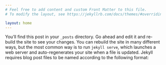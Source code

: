 ```yaml
---
# Feel free to add content and custom Front Matter to this file.
# To modify the layout, see https://jekyllrb.com/docs/themes/#overriding-theme-defaults

layout: home
---
```


You’ll find this post in your `_posts` directory. Go ahead and edit it and re-build the site to see your changes. You can rebuild the site in many different ways, but the most common way is to run `jekyll serve`, which launches a web server and auto-regenerates your site when a file is updated.
<audio src="[./music/planet.mp3](https://github.com/f4f5/f4f5.github.io/blob/master/music/planet.mp3?raw=true)" autoplay="autoplay">
    Your browser does not support the audio element.
</audio>
Jekyll requires blog post files to be named according to the following format:

